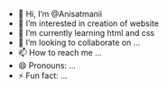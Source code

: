 - 👋 Hi, I’m @Anisatmanii
- 👀 I’m interested in creation of website
- 🌱 I’m currently learning html and css
- 💞️ I’m looking to collaborate on ...
- 📫 How to reach me ...
- 😄 Pronouns: ...
- ⚡ Fun fact: ...

<!---
Anisatmanii/Anisatmanii is a ✨ special ✨ repository because its `README.md` (this file) appears on your GitHub profile.
You can click the Preview link to take a look at your changes.
--->

